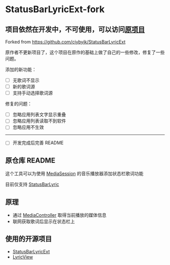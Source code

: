 # StatusBarLyricExt-fork

## 项目依然在开发中，不可使用，可以访问[原项目](https://github.com/cjybyjk/StatusBarLyricExt)

Forked from <https://github.com/cjybyjk/StatusBarLyricExt>

原作者不更新项目了，这个项目在原作的基础上做了自己的一些修改，修复了一些问题。

添加的新功能：

- [ ] 无歌词不显示
- [ ] 新的歌词源
- [ ] 支持手动选择歌词源

修复的问题：

- [ ] 忽略应用列表文字显示重叠
- [ ] 忽略应用列表读取不到软件
- [ ] 忽略应用不生效

---

- [ ] 开发完成后完善 README

## 原仓库 README

这个工具可以为使用 [MediaSession](https://developer.android.google.cn/reference/android/media/session/MediaSession) 的音乐播放器添加状态栏歌词功能

目前仅支持 [StatusBarLyric](https://github.com/577fkj/MIUIStatusBarLyric)

## 原理
- 通过 [MediaController](https://developer.android.google.cn/reference/android/media/session/MediaController) 取得当前播放的媒体信息
- 联网获取歌词后显示在状态栏上

## 使用的开源项目
- [StatusBarLyricExt](https://github.com/aimerneige/StatusBarLyricExt-fork)
- [LyricView](https://github.com/markzhai/LyricView)

